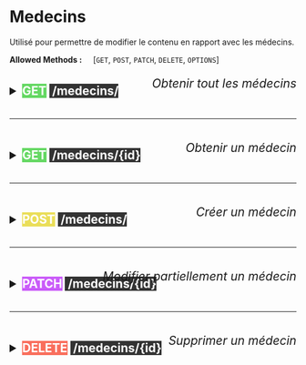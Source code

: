 # Medecins


Utilisé pour permettre de modifier le contenu en rapport avec les médecins.

**Allowed Methods :** &nbsp;&nbsp;&nbsp; [`GET`, `POST`, `PATCH`, `DELETE`, `OPTIONS`]

<details>
<summary style="font-size: 1.5em; font-weight: bold; transform: translateY(20px);">
<mark style="background-color: #65d863;"><span style="color:white">GET</span></mark>&nbsp;<mark style="background-color: #333333;">
<span style="color:white">/medecins/</span></mark><div style="text-align: right; transform: translateY(-38px); font-style: italic; font-weight: normal"> Obtenir tout les médecins </div>

</summary>

### - Authentication 

> Nécessite le role de : &nbsp;<mark style="background-color:#FF5733; color:white;">administrateur</mark> , &nbsp;<mark style="background-color:#3498DB; color:white;">secrétaire</mark> , &nbsp;<mark style="background-color:#27AE60; color:white;">mecedin</mark> , &nbsp;<mark style="background-color:#F1C40F; color:white;">usager</mark>

### - Request

**Method :** &nbsp;&nbsp;
<mark style="background-color: #65d863;"><span style="color:white">GET</span></mark> 

**URL :** &nbsp;&nbsp;
`/medecins/`

**Header :**

```yaml
Authorization : Bearer eyJhbGc...
```


### - Response - *200*

**Header :**

```yaml
Content-Type : application/json
```

**Body :**

```json
{
    "status": "success",
    "status_code": 200,
    "status_message": "[R200 REST API] : Médecins trouvés",
    "data": [
        {
            "id_medecin": 1,
            "civilite": "M.",
            "nom": "Dupont",
            "prenom": "Xavier"
        },
        {
            "id_medecin": 2,
            "civilite": "Mme.",
            "nom": "Darc",
            "prenom": "Jeanne"
        },
        ...
    ]
}
```

### - Response - *404*

**Header :**

```yaml
Content-Type : application/json
```

**Body :**

```json
{
    "status": "error",
    "status_code": 404,
    "status_message": "[R404 REST API] : Aucun médecin trouvé"
}
```

</details>

<br>

---

<br>

<details>
<summary style="font-size: 1.5em; font-weight: bold; transform: translateY(20px);">
<mark style="background-color: #65d863;"><span style="color:white">GET</span></mark>&nbsp;<mark style="background-color: #333333;">
<span style="color:white">/medecins/{id}</span></mark><div style="text-align: right; transform: translateY(-38px); font-style: italic; font-weight: normal"> Obtenir un médecin</div>

</summary>

### - Authentication 

> Nécessite le role de : &nbsp;<mark style="background-color:#FF5733; color:white;">administrateur</mark> , &nbsp;<mark style="background-color:#3498DB; color:white;">secrétaire</mark> , &nbsp;<mark style="background-color:#27AE60; color:white;">mecedin</mark> , &nbsp;<mark style="background-color:#F1C40F; color:white;">usager</mark>

### - Checks

- [Verification argument](check.html#argument)
- [Type d'argument int](check.html#type-argument-int)
- [Médecin existe](check.html#medecin)


### - Request

**Method :** &nbsp;&nbsp;
<mark style="background-color: #65d863;"><span style="color:white">GET</span></mark> 

**URL :** &nbsp;&nbsp;
`/medecins/{id}`

**Header :**

```yaml
Authorization : Bearer eyJhbGc...
```

### - Response - *200*

**Header :**

```yaml
Content-Type : application/json
```

**Body :**

```json
{
    "status": "success",
    "status_code": 200,
    "status_message": "[R200 REST API] : Médecin trouvé",
    "data": [
        {
            "id_medecin": 1,
            "civilite": "M.",
            "nom": "Dupont",
            "prenom": "Xavier"
        }
    ]
}
```

### - Response - *404*

**Header :**

```yaml
Content-Type : application/json
```

**Body :**

```json
{
    "status": "error",
    "status_code": 404,
    "status_message": "[R404 REST API] : Aucun médecin trouvé"
}
```

</details>

<br>

---

<br>


<details>
<summary style="font-size: 1.5em; font-weight: bold; transform: translateY(20px);">
<mark style="background-color: #eade59;"><span style="color:white">POST</span></mark></mark>&nbsp;<mark style="background-color: #333333;">
<span style="color:white">/medecins/</span></mark><div style="text-align: right; transform: translateY(-38px); font-style: italic; font-weight: normal"> Créer un médecin</div>
</summary>


### - Authentication 

> Nécessite le role de : &nbsp;<mark style="background-color:#3498DB; color:white;">secrétaire</mark> , <mark style="background-color:#FF5733; color:white;">administrateur</mark>

### - Request

**Method :** &nbsp;&nbsp;
<mark style="background-color: #eade59;"><span style="color:white">POST</span></mark> 

**URL :** &nbsp;&nbsp;
`/medecins/`

**Header :**

```yaml
Content-Type : application/json
Authorization : Bearer eyJhbGc...
```

**Body :**

```json
{
    "civilite":"M.",
    "nom":"Dupond",
    "prenom":"Gérard"
}
```


### - Response - *201*

**Header :**

```yaml
Content-Type : application/json
```

**Body :**

```json
{
    "status": "success",
    "status_code": 201,
    "status_message": "[R201 REST API] : Médecin inséré en base de donnée avec succès",
    "data": {
        "id_medecin": 11,
        "civilite": "M.",
        "nom": "Dupond",
        "prenom": "Gérard"
    }
}
```


### - Response - *500*

**Header :**

```yaml
Content-Type : application/json
```

**Body :**

```json
{
    "status": "error",
    "status_code": 500,
    "status_message": "[R500 REST API] : Erreur lors de l'insertion du médecin en base de donnée"
}
```

</details>

<br>

---

<br>


<details>
<summary style="font-size: 1.5em; font-weight: bold; transform: translateY(20px);">
<mark style="background-color: #ca5cf9;"><span style="color:white">PATCH</span></mark></mark>&nbsp;<mark style="background-color: #333333;">
<span style="color:white">/medecins/{id}</span></mark><div style="text-align: right; transform: translateY(-38px); font-style: italic; font-weight: normal">Modifier partiellement un médecin</div>
</summary>

### - Authentication 

> Nécessite le role de : <mark style="background-color:#FF5733; color:white;">administrateur</mark> , &nbsp;<mark style="background-color:#27AE60; color:white;">médecin</mark>

### - Request

**Method :** &nbsp;&nbsp;
<mark style="background-color: #ca5cf9;"><span style="color:white">PATCH</span></mark> 

**URL :** &nbsp;&nbsp;
`/medecins/{id}`

**Header :**

```yaml
Content-Type : application/json
Authorization : Bearer eyJhbGc...
```

**Body :**

```json
{
    "civilite":"M.",
    "nom":"Dupond",
    "prenom":"Gérard"
}
```

### - Response - *201*

**Header :**

```yaml
Content-Type : application/json
```

**Body :**

```json
{
    "status": "success",
    "status_code": 201,
    "status_message": "[R201 REST API] : Médecin mit à jour avec succès"
}
```

### - Response - *500*

**Header :**

```yaml
Content-Type : application/json
```

**Body :**

```json
{
    "status": "error",
    "status_code": 500,
    "status_message": "[R500 REST API] : Médecin non mis à jour"
}
```

</details>


<br>

---

<br>

<details>
<summary style="font-size: 1.5em; font-weight: bold; transform: translateY(20px);">
<mark style="background-color: #f96e5c;"><span style="color:white">DELETE</span></mark></mark>&nbsp;<mark style="background-color: #333333;">
<span style="color:white">/medecins/{id}</span></mark><div style="text-align: right; transform: translateY(-38px); font-style: italic; font-weight: normal">Supprimer un médecin</div>
</summary>

### - Authentication 

> Nécessite le role de : &nbsp;<mark style="background-color:#FF5733; color:white;">administrateur</mark> , &nbsp;<mark style="background-color:#27AE60; color:white;">médecin</mark>

### - Request

**Method :** &nbsp;&nbsp;
<mark style="background-color: #f96e5c;"><span style="color:white">DELETE</span></mark>

**URL :** &nbsp;&nbsp;
`/medecins/{id}`

**Header :**

```yaml
Authorization : Bearer eyJhbGc...
```

### - Response - *200*

**Header :**

```yaml
Content-Type : application/json
```

**Body :**

```json
{
    "status": "success",
    "status_code": 200,
    "status_message": "[R200 REST API] : Médecin supprimé avec succès"
}
```

### - Response - *500*

**Header :**

```yaml
Content-Type : application/json
```

**Body :**

```json
{
    "status": "error",
    "status_code": 500,
    "status_message": "[R500 REST API] : Médecins non supprimées"
}
```

</details>



